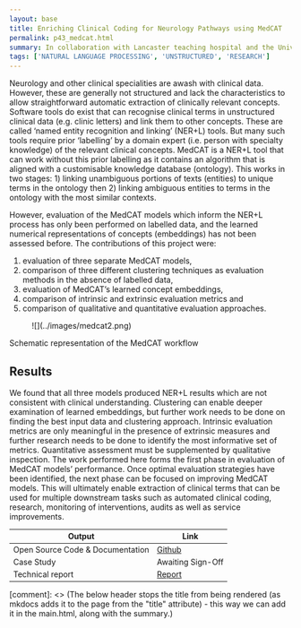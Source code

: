 ```yaml
---
layout: base
title: Enriching Clinical Coding for Neurology Pathways using MedCAT
permalink: p43_medcat.html
summary: In collaboration with Lancaster teaching hospital and the University of Lancaster we aim to apply MedCat (an automated named entity recognition with linkage algorithm) to neurology letters to identify related SNOMED CT coding.
tags: ['NATURAL LANGUAGE PROCESSING', 'UNSTRUCTURED', 'RESEARCH']
---
```


Neurology and other clinical specialities are awash with clinical data. However, these are generally not structured and lack the characteristics to allow straightforward automatic extraction of clinically relevant concepts. Software tools do exist that can recognise clinical terms in unstructured clinical data (e.g. clinic letters) and link them to other concepts. These are called ‘named entity recognition and linking’ (NER+L) tools. But many such tools require prior ‘labelling’ by a domain expert (i.e. person with specialty knowledge) of the relevant clinical concepts. MedCAT is a NER+L tool that can work without this prior labelling as it contains an algorithm that is aligned with a customisable knowledge database (ontology). This works in two stages: 1) linking unambiguous portions of texts (entities) to unique terms in the ontology then 2) linking ambiguous entities to terms in the ontology with the most similar contexts. 

However, evaluation of the MedCAT models which inform the NER+L process has only been performed on labelled data, and the learned numerical representations of concepts (embeddings) has not been assessed before.  The contributions of this project were: 

1. evaluation of three separate MedCAT models, 
2. comparison of three different clustering techniques as evaluation methods in the absence of labelled data, 
3. evaluation of MedCAT’s learned concept embeddings, 
4. comparison of intrinsic and extrinsic evaluation metrics and 
5. comparison of qualitative and quantitative evaluation approaches. 

<figure markdown>
![](../images/medcat2.png)
</figure>
<figcaption>Schematic representation of the MedCAT workflow</figcaption>

## Results
We found that all three models produced NER+L results which are not consistent with clinical understanding. Clustering can enable deeper examination of learned embeddings, but further work needs to be done on finding the best input data and clustering approach. Intrinsic evaluation metrics are only meaningful in the presence of extrinsic measures and further research needs to be done to identify the most informative set of metrics. Quantitative assessment must be supplemented by qualitative inspection. The work performed here forms the first phase in evaluation of MedCAT models’ performance. Once optimal evaluation strategies have been identified, the next phase can be focused on improving MedCAT models. This will ultimately enable extraction of clinical terms that can be used for multiple downstream tasks such as automated clinical coding, research, monitoring of interventions, audits as well as service improvements.

| Output | Link |
| ---- | ---- |
| Open Source Code & Documentation | [Github](https://github.com/nhsengland) |
| Case Study | Awaiting Sign-Off |
| Technical report | [Report](https://github.com/nhsengland/P43_LTHMedCat/blob/main/report/MedCAT_Neurology_Report.pdf) |

[comment]: <> (The below header stops the title from being rendered (as mkdocs adds it to the page from the "title" attribute) - this way we can add it in the main.html, along with the summary.)
#
